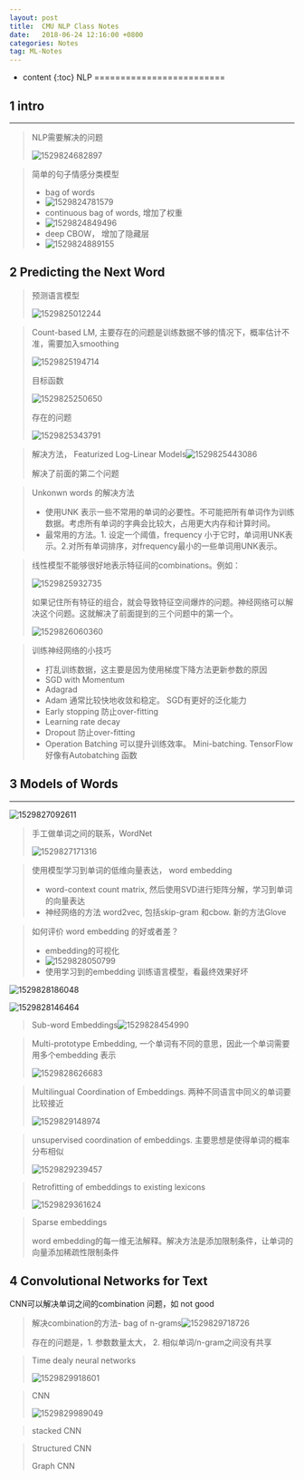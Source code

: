 ```yaml
---
layout: post
title:  CMU NLP Class Notes 
date:   2018-06-24 12:16:00 +0800
categories: Notes
tag: ML-Notes
---
```


* content
{:toc}
NLP
=========================



## 1 intro

***

> NLP需要解决的问题
>
> ![1529824682897](D:\同步盘\github\ynxu15.github.io\figure\books\2018-06-24-CMU-NLP-class\1-phenomena.png)

> 简单的句子情感分类模型
>
> - bag of words
> - ![1529824781579](D:\同步盘\github\ynxu15.github.io\figure\books\2018-06-24-CMU-NLP-class\1-bag-of-words.png)
> - continuous bag of words, 增加了权重
> - ![1529824849496](D:\同步盘\github\ynxu15.github.io\figure\books\2018-06-24-CMU-NLP-class\1-cbow.png)
> - deep CBOW， 增加了隐藏层
> - ![1529824889155](D:\同步盘\github\ynxu15.github.io\figure\books\2018-06-24-CMU-NLP-class\1-deep-cbow.png)



## 2 Predicting the Next Word

> 预测语言模型
>
> ![1529825012244](D:\同步盘\github\ynxu15.github.io\figure\books\2018-06-24-CMU-NLP-class\2-plm.png)

> Count-based LM, 主要存在的问题是训练数据不够的情况下，概率估计不准，需要加入smoothing
>
> ![1529825194714](D:\同步盘\github\ynxu15.github.io\figure\books\2018-06-24-CMU-NLP-class\2-lm-gram.png)
>
> 目标函数
>
> ![1529825250650](D:\同步盘\github\ynxu15.github.io\figure\books\2018-06-24-CMU-NLP-class\2-lm-loss.png)
>
> 存在的问题
>
> ![1529825343791](D:\同步盘\github\ynxu15.github.io\figure\books\2018-06-24-CMU-NLP-class\2-ml-problems.png)

> 解决方法， Featurized Log-Linear Models![1529825443086](D:\同步盘\github\ynxu15.github.io\figure\books\2018-06-24-CMU-NLP-class\2-fllm.png)
>
> 解决了前面的第二个问题

> Unkonwn words 的解决方法
>
> - 使用UNK 表示一些不常用的单词的必要性。不可能把所有单词作为训练数据。考虑所有单词的字典会比较大，占用更大内存和计算时间。
> - 最常用的方法。1. 设定一个阈值，frequency 小于它时，单词用UNK表示。2.对所有单词排序，对frequency最小的一些单词用UNK表示。

> 线性模型不能够很好地表示特征间的combinations。例如：
>
> ![1529825932735](D:\同步盘\github\ynxu15.github.io\figure\books\2018-06-24-CMU-NLP-class\2-fcombination.png)
>
> 如果记住所有特征的组合，就会导致特征空间爆炸的问题。神经网络可以解决这个问题。这就解决了前面提到的三个问题中的第一个。
>
> ![1529826060360](D:\同步盘\github\ynxu15.github.io\figure\books\2018-06-24-CMU-NLP-class\2-dml.png)

> 训练神经网络的小技巧
>
> - 打乱训练数据，这主要是因为使用梯度下降方法更新参数的原因
> - SGD with Momentum
> - Adagrad
> - Adam 通常比较快地收敛和稳定。 SGD有更好的泛化能力
> - Early stopping 防止over-fitting
> - Learning rate decay
> - Dropout  防止over-fitting
> - Operation Batching 可以提升训练效率。 Mini-batching. TensorFlow 好像有Autobatching 函数

## 3 Models of Words

***

![1529827092611](D:\同步盘\github\ynxu15.github.io\figure\books\2018-06-24-CMU-NLP-class\3-word-model.png)

>  手工做单词之间的联系，WordNet
>
> ![1529827171316](D:\同步盘\github\ynxu15.github.io\figure\books\2018-06-24-CMU-NLP-class\3-wordNet.png)

>  使用模型学习到单词的低维向量表达， word embedding
>
> - word-context count matrix, 然后使用SVD进行矩阵分解，学习到单词的向量表达
> - 神经网络的方法 word2vec, 包括skip-gram 和cbow. 新的方法Glove

> 如何评价 word embedding 的好或者差？
>
> - embedding的可视化
> - ![1529828050799](D:\同步盘\github\ynxu15.github.io\figure\books\2018-06-24-CMU-NLP-class\2-eval-word-em.png)
> - 使用学习到的embedding 训练语言模型，看最终效果好坏

![1529828186048](D:\同步盘\github\ynxu15.github.io\figure\books\2018-06-24-CMU-NLP-class\2-word-embeding-userful.png)

![1529828146464](D:\同步盘\github\ynxu15.github.io\figure\books\2018-06-24-CMU-NLP-class\2-embedding-use.png)



> Sub-word Embeddings![1529828454990](D:\同步盘\github\ynxu15.github.io\figure\books\2018-06-24-CMU-NLP-class\2-sub-word-embedding.png)

> Multi-prototype Embedding, 一个单词有不同的意思，因此一个单词需要用多个embedding 表示
>
> ![1529828626683](D:\同步盘\github\ynxu15.github.io\figure\books\2018-06-24-CMU-NLP-class\2-multi.png)

> Multilingual Coordination of Embeddings. 两种不同语言中同义的单词要比较接近
>
> ![1529829148974](C:\Users\jingjing\AppData\Local\Temp\1529829148974.png)

> unsupervised coordination of embeddings. 主要思想是使得单词的概率分布相似
>
> ![1529829239457](D:\同步盘\github\ynxu15.github.io\figure\books\2018-06-24-CMU-NLP-class\2-unsupervised-multi.png)

> Retrofitting of embeddings to existing lexicons
>
> ![1529829361624](D:\同步盘\github\ynxu15.github.io\figure\books\2018-06-24-CMU-NLP-class\2-retrofitting.png)

> Sparse embeddings
>
> word embedding的每一维无法解释。解决方法是添加限制条件，让单词的向量添加稀疏性限制条件

## 4 Convolutional Networks for Text 

CNN可以解决单词之间的combination 问题，如 not good

> 解决combination的方法- bag of n-grams![1529829718726](D:\同步盘\github\ynxu15.github.io\figure\books\2018-06-24-CMU-NLP-class\4-bag-of-n-grams.png)
>
> 存在的问题是，1. 参数数量太大， 2. 相似单词/n-gram之间没有共享

> Time dealy neural networks
>
> ![1529829918601](D:\同步盘\github\ynxu15.github.io\figure\books\2018-06-24-CMU-NLP-class\4-time-dealy-net.png)

> CNN 
>
> ![1529829989049](D:\同步盘\github\ynxu15.github.io\figure\books\2018-06-24-CMU-NLP-class\4-cnn-for-text.png)

> stacked CNN

> Structured CNN
>
> Graph CNN
